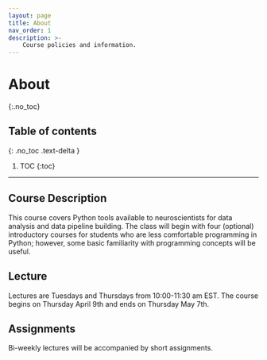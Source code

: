 ```yaml
---
layout: page
title: About
nav_order: 1
description: >-
    Course policies and information.
---
```


# About
{:.no_toc}

## Table of contents
{: .no_toc .text-delta }

1. TOC
{:toc}

---

## Course Description

This course covers Python tools available to neuroscientists for data analysis and data pipeline building. The class will begin with four (optional) introductory courses for students who are less comfortable programming in Python; however, some basic familiarity with programming concepts will be useful.

## Lecture

Lectures are Tuesdays and Thursdays from 10:00-11:30 am EST. The course begins on Thursday April 9th and ends on Thursday May 7th.


## Assignments

Bi-weekly lectures will be accompanied by short assignments.
